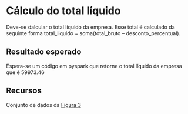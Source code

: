 # Cálculo do total líquido

Deve-se dalcular o total líquido da empresa. Esse total é calculado da seguinte forma total_liquido = soma(total_bruto – desconto_percentual). 

## Resultado esperado

Espera-se um código em pyspark que retorne o total líquido da empresa que é 59973.46

## Recursos 

Conjunto de dados da <a href="https://drive.google.com/file/d/1vekbII5FYAB57mMTwU9I64XRCATD_XqF/view?usp=sharing">Figura 3</a>